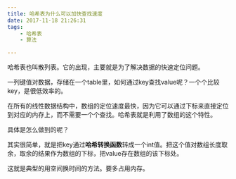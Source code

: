 ```yaml
---
title: 哈希表为什么可以加快查找速度
date: 2017-11-18 21:26:31
tags:
	- 哈希表
	- 算法

---
```




哈希表也叫散列表。它的出现，主要就是为了解决数据的快速定位问题。

一列键值对数据，存储在一个table里，如何通过key查找value呢？一个个比较key，是很低效率的。

在所有的线性数据结构中，数组的定位速度最快，因为它可以通过下标来直接定位到对应的内存上，而不需要一个个查找。哈希表就是利用了数组的这个特性。

具体是怎么做到的呢？

其实很简单，就是把key通过**哈希转换函数**转成一个int值。把这个值对数组长度取余，取余的结果作为数组的下标，把value存在数组的该下标处。

这就是典型的用空间换时间的方法。要多占用内存。

